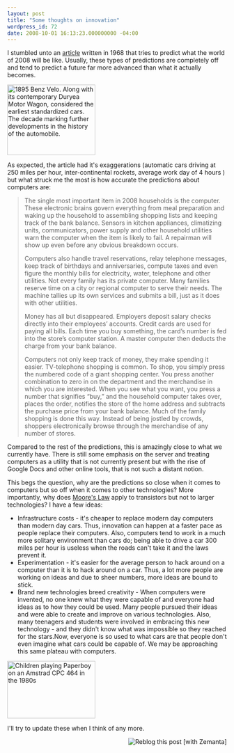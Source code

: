 ```yaml
---
layout: post
title: "Some thoughts on innovation"
wordpress_id: 72
date: 2008-10-01 16:13:23.000000000 -04:00
---
```

<p>I stumbled unto an <a href="http://blog.modernmechanix.com/2008/03/24/what-will-life-be-like-in-the-year-2008/">article</a> written in 1968 that tries to predict what the world of 2008 will be like. Usually, these types of predictions are completely off and tend to predict a future far more advanced than what it actually becomes.<div class="zemanta-img zemanta-action-dragged">
<a href="http://commons.wikipedia.org/wiki/Image:Benz-velo.jpg"><img title="1895 Benz Velo. Along with its contemporary Duryea Motor Wagon, considered the earliest standardized cars. The decade marking further developments in the history of the automobile." src="http://upload.wikimedia.org/wikipedia/commons/thumb/1/1e/Benz-velo.jpg/202px-Benz-velo.jpg" alt="1895 Benz Velo. Along with its contemporary Duryea Motor Wagon, considered the earliest standardized cars. The decade marking further developments in the history of the automobile." width="202" height="162" /></a>
</div></p>

<p>As expected, the article had it's exaggerations (automatic cars driving at 250 miles per hour, inter-continental rockets, average work day of 4 hours ) but what struck me the most is how accurate the predictions about computers are:</p>

<blockquote>The single most important item in 2008 households is the computer. These electronic brains govern everything from meal preparation and waking up the household to assembling shopping lists and keeping track of the bank balance. Sensors in kitchen appliances, climatizing units, communicators, power supply and other household utilities warn the computer when the item is likely to fail. A repairman will show up even before any obvious breakdown occurs.

Computers also handle travel reservations, relay telephone messages, keep track of birthdays and anniversaries, compute taxes and even figure the monthly bills for electricity, water, telephone and other utilities. Not every family has its private computer. Many families reserve time on a city or regional computer to serve their needs. The machine tallies up its own services and submits a bill, just as it does with other utilities.

Money has all but disappeared. Employers deposit salary checks directly into their employees’ accounts. Credit cards are used for paying all bills. Each time you buy something, the card’s number is fed into the store’s computer station. A master computer then deducts the charge from your bank balance.

Computers not only keep track of money, they make spending it easier. TV-telephone shopping is common. To shop, you simply press the numbered code of a giant shopping center. You press another combination to zero in on the department and the merchandise in which you are interested. When you see what you want, you press a number that signifies “buy,” and the household computer takes over, places the order, notifies the store of the home address and subtracts the purchase price from your bank balance. Much of the family shopping is done this way. Instead of being jostled by crowds, shoppers electronically browse through the merchandise of any number of stores.</blockquote>

<p>Compared to the rest of the predictions, this is amazingly close to what we currently have. There is still some emphasis on the server and treating computers as a utility that is not currently present but with the rise of Google Docs and other online tools, that is not such a distant notion.</p>

<p>This begs the question, why are the predictions so close when it comes to computers but so off when it comes to other technologies? More importantly, why does <a title="Moore's Law" href="http://en.wikipedia.org/wiki/Moore%27s_law.">Moore's Law</a> apply to transistors but not to larger technologies? I have a few ideas:</p>

<ul>
	<li>Infrastructure costs - it's cheaper to replace modern day computers than modern day cars. Thus, innovation can happen at a faster pace as people replace their computers. Also, computers tend to work in a much more solitary environment than cars do; being able to drive a car 300 miles per hour is useless when the roads can't take it and the laws prevent it.</li>
	<li>Experimentation - it's easier for the average person to hack around on a computer than it is to hack around on a car. Thus, a lot more people are working on ideas and due to sheer numbers, more ideas are bound to stick.</li>
	<li>Brand new technologies breed creativity - When computers were invented, no one knew what they were capable of and everyone had ideas as to how they could be used. Many people pursued their ideas and were able to create and improve on various technologies. Also, many teenagers and students were involved in embracing this new technology - and they didn't know what was impossible so they reached for the stars.Now, everyone is so used to what cars are that people don't even imagine what cars could be capable of. We may be approaching this same plateau with computers.</li>
</ul>

<div class="zemanta-img zemanta-action-dragged">
<a href="http://commons.wikipedia.org/wiki/Image:Cpc464.computer.750pix.jpg"><img title="Children playing Paperboy on an Amstrad CPC 464 in the 1980s" src="http://upload.wikimedia.org/wikipedia/commons/thumb/6/68/Cpc464.computer.750pix.jpg/202px-Cpc464.computer.750pix.jpg" alt="Children playing Paperboy on an Amstrad CPC 464 in the 1980s" width="202" height="132" /></a>
</div>

<p>I'll try to update these when I think of any more.</p>
<div class="zemanta-pixie" style="margin-top: 10px; height: 15px;"><a class="zemanta-pixie-a" title="Zemified by Zemanta" href="http://reblog.zemanta.com/zemified/4ff31411-c887-4aa0-af9f-38ef3b745df1/"><img class="zemanta-pixie-img" style="border: medium none; float: right;" src="http://img.zemanta.com/reblog_e.png?x-id=4ff31411-c887-4aa0-af9f-38ef3b745df1" alt="Reblog this post [with Zemanta]" /></a></div>
